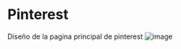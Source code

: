 # Pinterest
Diseño de la pagina principal de pinterest
![image](https://user-images.githubusercontent.com/117380269/203215991-4ce79ab4-3466-4742-b5cd-02ea541d5c0a.png)
